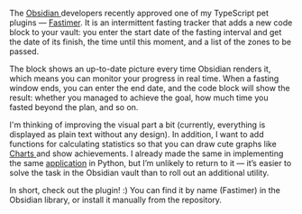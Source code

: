 ﻿The [Obsidian ](https://obsidian.md/) developers recently approved one of my TypeScript pet plugins — [Fastimer](https://github.com/vkostyanetsky/ObsidianFastimer). It is an intermittent fasting tracker that adds a new code block to your vault: you enter the start date of the fasting interval and get the date of its finish, the time until this moment, and a list of the zones to be passed.

The block shows an up-to-date picture every time Obsidian renders it, which means you can monitor your progress in real time. When a fasting window ends, you can enter the end date, and the code block will show the result: whether you managed to achieve the goal, how much time you fasted beyond the plan, and so on.

I'm thinking of improving the visual part a bit (currently, everything is displayed as plain text without any design). In addition, I want to add functions for calculating statistics so that you can draw cute graphs like [Charts ](https://charts.phib.ro/Meta/Charts/Charts+Documentation) and show achievements. I already made the same in implementing the same [application](https://github.com/vkostyanetsky/Fastimer) in Python, but I’m unlikely to return to it — it’s easier to solve the task in the Obsidian vault than to roll out an additional utility.

In short, check out the plugin! :) You can find it by name (Fastimer) in the Obsidian library, or install it manually from the repository.